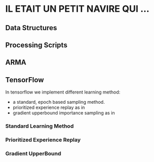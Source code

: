 # IL ETAIT UN PETIT NAVIRE QUI ... #

## Data Structures ##

## Processing Scripts ##

## ARMA ##

## TensorFlow ##

In tensorflow we implement different learning method:
- a standard, epoch based sampling method.
- prioritized experience replay as in 
- gradient upperbound importance sampling as in 

### Standard Learning Method ###
### Prioritized Experience Replay ###
### Gradient UpperBound ###